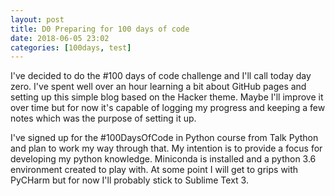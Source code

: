```yaml
---
layout: post
title: D0 Preparing for 100 days of code
date: 2018-06-05 23:02
categories: [100days, test]
---
```


I've decided to do the #100 days of code challenge and I'll call today day zero. I've spent well over an hour learning a bit about GitHub pages and setting up this simple blog based on the Hacker theme.  Maybe I'll improve it over time but for now it's capable of logging my progress and keeping a few notes which was the purpose of setting it up.
<!--more-->

I've signed up for the #100DaysOfCode in Python course from Talk Python and plan to work my way through that. My intention is to provide a focus for developing my python knowledge. Miniconda is installed and a python 3.6 environment created to play with. At some point I will get to grips with PyCHarm but for now I'll probably stick to Sublime Text 3. 
